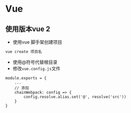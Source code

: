 # Vue

## 使用版本vue 2

* 使用vue 脚手架创建项目

```bash
vue create 项目名
```

* 使用@符号代替根目录
* 修改`vue.config.js`文件

```vue
module.exports = {
    ...
    // 添加
    chainWebpack: config => {
        config.resolve.alias.set('@', resolve('src'))
    }
}
```

